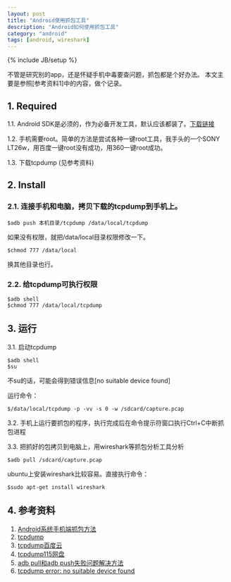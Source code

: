 ```yaml
---
layout: post
title: "Android使用抓包工具"
description: "Android如何使用抓包工具"
category: "android"
tags: [android, wireshark]
---
```

{% include JB/setup %}

不管是研究别的app，还是怀疑手机中毒要查问题，抓包都是个好办法。
本文主要是参照[参考资料1]中的内容，做个记录。

## 1. Required
1.1. Android SDK是必须的，作为必备开发工具，默认应该都装了。[下载链接](http://developer.android.com/sdk/index.html)

1.2. 手机需要root。简单的方法是尝试各种一键root工具，我手头的一个SONY LT26w，用百度一键root没有成功，用360一键root成功。

1.3. 下载tcpdump (见参考资料)

## 2. Install
### 2.1. 连接手机和电脑，拷贝下载的tcpdump到手机上。

    $adb push 本机目录/tcpdump /data/local/tcpdump
如果没有权限，就把/data/local目录权限修改一下。

    $chmod 777 /data/local
换其他目录也行。
### 2.2. 给tcpdump可执行权限

    $adb shell
    $chmod 777 /data/local/tcpdump
## 3. 运行
3.1. 启动tcpdump

    $adb shell
    $su
不su的话，可能会得到错误信息[no suitable device found]

运行命令：

    $/data/local/tcpdump -p -vv -s 0 -w /sdcard/capture.pcap

3.2. 手机上运行要抓包的程序，执行完成后在命令提示符窗口执行Ctrl+C中断抓包进程

3.3. 把抓好的包拷贝到电脑上，用wireshark等抓包分析工具分析

    $adb pull /sdcard/capture.pcap
ubuntu上安装wireshark比较容易。直接执行命令：

    $sudo apt-get install wireshark 
## 4. 参考资料
1. [Android系统手机端抓包方法](http://www.cnblogs.com/rootq/archive/2012/04/08/2438262.html)
2. [tcpdump](http://www.strazzere.com/android/tcpdump)
3. [tcpdump百度云](http://pan.baidu.com/s/13pand)
4. [tcpdump115网盘](http://115.com/lb/5lbazj4gipj)
5. [adb pull和adb push失败问题解决方法](http://blog.sina.com.cn/s/blog_4b976b2d0100qnwa.html)
6. [tcpdump error: no suitable device found](http://www.unix.com/ip-networking/13981-tcpdump-error-no-suitable-device-found.html)
